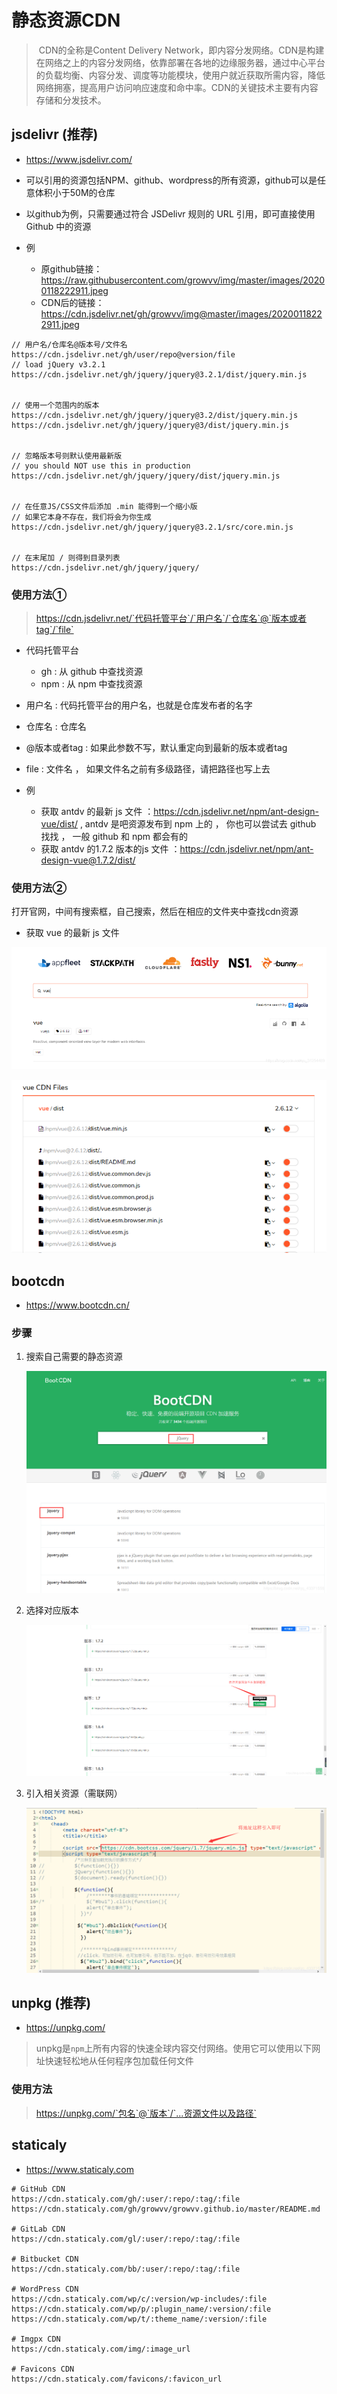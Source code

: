 # 静态资源CDN

> ​		CDN的全称是Content Delivery Network，即内容分发网络。CDN是构建在网络之上的内容分发网络，依靠部署在各地的边缘服务器，通过中心平台的负载均衡、内容分发、调度等功能模块，使用户就近获取所需内容，降低网络拥塞，提高用户访问响应速度和命中率。CDN的关键技术主要有内容存储和分发技术。

## jsdelivr (推荐)

- https://www.jsdelivr.com/

- 可以引用的资源包括NPM、github、wordpress的所有资源，github可以是任意体积小于50M的仓库
- 以github为例，只需要通过符合 JSDelivr 规则的 URL 引用，即可直接使用 Github 中的资源
- 例
  - 原github链接：https://raw.githubusercontent.com/growvv/img/master/images/20200118222911.jpeg
  - CDN后的链接：https://cdn.jsdelivr.net/gh/growvv/img@master/images/20200118222911.jpeg

```http
// 用户名/仓库名@版本号/文件名
https://cdn.jsdelivr.net/gh/user/repo@version/file
// load jQuery v3.2.1
https://cdn.jsdelivr.net/gh/jquery/jquery@3.2.1/dist/jquery.min.js


// 使用一个范围内的版本
https://cdn.jsdelivr.net/gh/jquery/jquery@3.2/dist/jquery.min.js
https://cdn.jsdelivr.net/gh/jquery/jquery@3/dist/jquery.min.js


// 忽略版本号则默认使用最新版
// you should NOT use this in production
https://cdn.jsdelivr.net/gh/jquery/jquery/dist/jquery.min.js


// 在任意JS/CSS文件后添加 .min 能得到一个缩小版
// 如果它本身不存在，我们将会为你生成
https://cdn.jsdelivr.net/gh/jquery/jquery@3.2.1/src/core.min.js


// 在末尾加 / 则得到目录列表
https://cdn.jsdelivr.net/gh/jquery/jquery/
```

### 使用方法①

> https://cdn.jsdelivr.net/`代码托管平台`/`用户名`/`仓库名`@`版本或者tag`/`file`

- 代码托管平台
  - gh : 从 github 中查找资源
  - npm : 从 npm 中查找资源
- 用户名 : 代码托管平台的用户名，也就是仓库发布者的名字
- 仓库名 : 仓库名
- @版本或者tag : 如果此参数不写，默认重定向到最新的版本或者tag
- file : 文件名 ， 如果文件名之前有多级路径，请把路径也写上去

- 例

  - 获取 antdv 的最新 js 文件 ：https://cdn.jsdelivr.net/npm/ant-design-vue/dist/ , antdv 是吧资源发布到 npm 上的 ， 你也可以尝试去 github 找找 ， 一般 github 和 npm 都会有的
  - 获取 antdv 的1.7.2 版本的js 文件 ：https://cdn.jsdelivr.net/npm/ant-design-vue@1.7.2/dist/

### 使用方法②

打开官网，中间有搜索框，自己搜索，然后在相应的文件夹中查找cdn资源

- 获取 vue 的最新 js 文件

![](images/01.png)

![](images/02.png)

## bootcdn

- https://www.bootcdn.cn/

### 步骤

1. 搜索自己需要的静态资源

   ![](images/03.png)

2. 选择对应版本

   ![](images/04.png)

3. 引入相关资源（需联网）

   ![](images/05.png)

## unpkg (推荐)

- https://unpkg.com/

> ​		unpkg是`npm`上所有内容的快速全球内容交付网络。使用它可以使用以下网址快速轻松地从任何程序包加载任何文件

### 使用方法

> https://unpkg.com/`包名`@`版本`/`...资源文件以及路径`

## staticaly

- https://www.staticaly.com

```http
# GitHub CDN
https://cdn.staticaly.com/gh/:user/:repo/:tag/:file
https://cdn.staticaly.com/gh/growvv/growvv.github.io/master/README.md

# GitLab CDN
https://cdn.staticaly.com/gl/:user/:repo/:tag/:file

# Bitbucket CDN
https://cdn.staticaly.com/bb/:user/:repo/:tag/:file

# WordPress CDN
https://cdn.staticaly.com/wp/c/:version/wp-includes/:file  
https://cdn.staticaly.com/wp/p/:plugin_name/:version/:file  
https://cdn.staticaly.com/wp/t/:theme_name/:version/:file

# Imgpx CDN
https://cdn.staticaly.com/img/:image_url

# Favicons CDN
https://cdn.staticaly.com/favicons/:favicon_url
```

